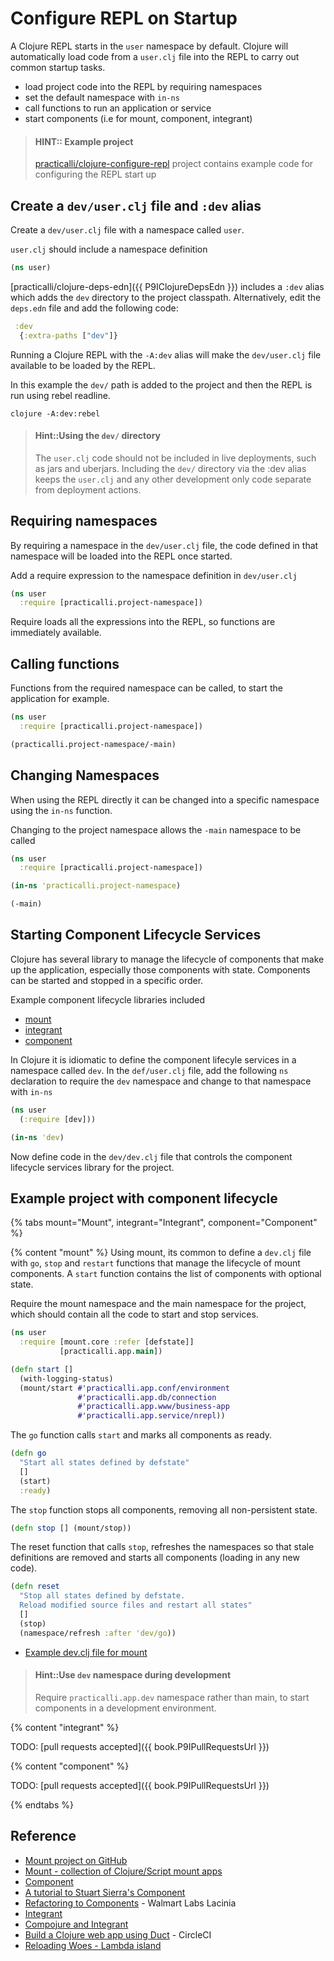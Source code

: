 # Configure REPL on Startup
A Clojure REPL starts in the `user` namespace by default.  Clojure will automatically load code from a `user.clj` file into the REPL to carry out common startup tasks.

* load project code into the REPL by requiring namespaces
* set the default namespace with `in-ns`
* call functions to run an application or service
* start components (i.e for mount, component, integrant)

> #### HINT:: Example project
> [practicalli/clojure-configure-repl](https://github.com/practicalli/clojure-configure-repl) project contains example code for configuring the REPL start up


## Create a `dev/user.clj` file and `:dev` alias
Create a `dev/user.clj` file with a namespace called `user`.

`user.clj` should include a namespace definition

```clojure
(ns user)
```

[practicalli/clojure-deps-edn]({{ P9IClojureDepsEdn }}) includes a `:dev` alias which adds the `dev` directory to the project classpath.
  Alternatively, edit the `deps.edn` file and add the following code:

```clojure
 :dev
  {:extra-paths ["dev"]}
```

Running a Clojure REPL with the `-A:dev` alias will make the `dev/user.clj` file available to be loaded by the REPL.

In this example the `dev/` path is added to the project and then the REPL is run using rebel readline.

```shell
clojure -A:dev:rebel
```

> #### Hint::Using the `dev/` directory
> The `user.clj` code should not be included in live deployments, such as jars and uberjars.  Including the `dev/` directory via the :dev alias keeps the `user.clj` and any other development only code separate from deployment actions.


## Requiring namespaces
By requiring a namespace in the `dev/user.clj` file, the code defined in that namespace will be loaded into the REPL once started.

Add a require expression to the namespace definition in `dev/user.clj`

```clojure
(ns user
  :require [practicalli.project-namespace])
```

Require loads all the expressions into the REPL, so functions are immediately available.


## Calling functions
Functions from the required namespace can be called, to start the application for example.

```clojure
(ns user
  :require [practicalli.project-namespace])

(practicalli.project-namespace/-main)
```

## Changing Namespaces
When using the REPL directly it can be changed into a specific namespace using the `in-ns` function.

Changing to the project namespace allows the `-main` namespace to be called
```clojure
(ns user
  :require [practicalli.project-namespace])

(in-ns 'practicalli.project-namespace)

(-main)
```


## Starting Component Lifecycle Services
Clojure has several library to manage the lifecycle of components that make up the application, especially those components with state. Components can be started and stopped in a specific order.

Example component lifecycle libraries included

* [mount](https://github.com/tolitius/mount)
* [integrant](https://github.com/weavejester/integrant)
* [component](https://github.com/stuartsierra/component)

In Clojure it is idiomatic to define the component lifecyle services in a namespace called `dev`.  In the `def/user.clj` file, add the following `ns` declaration to require the `dev` namespace and change to that namespace with `in-ns`

```clojure
(ns user
  (:require [dev]))

(in-ns 'dev)
```
Now define code in the `dev/dev.clj` file that controls the component lifecycle services library for the project.


## Example project with component lifecycle
{% tabs mount="Mount", integrant="Integrant", component="Component" %}

<!-- Mount example -->
{% content "mount" %}
Using mount, its common to define a `dev.clj` file with `go`, `stop` and `restart` functions that manage the lifecycle of mount components.  A `start` function contains the list of components with optional state.

Require the mount namespace and the main namespace for the project, which should contain all the code to start and stop services.

```clojure
(ns user
  :require [mount.core :refer [defstate]]
           [practicalli.app.main])
```



```clojure
(defn start []
  (with-logging-status)
  (mount/start #'practicalli.app.conf/environment
               #'practicalli.app.db/connection
               #'practicalli.app.www/business-app
               #'practicalli.app.service/nrepl))
```

The `go` function calls `start` and marks all components as ready.
```clojure
(defn go
  "Start all states defined by defstate"
  []
  (start)
  :ready)
```

The `stop` function stops all components, removing all non-persistent state.

```clojure
(defn stop [] (mount/stop))
```

The reset function that calls `stop`, refreshes the namespaces so that stale definitions are removed and starts all components (loading in any new code).
```clojure
(defn reset
  "Stop all states defined by defstate.
  Reload modified source files and restart all states"
  []
  (stop)
  (namespace/refresh :after 'dev/go))
```

* [Example dev.clj file for mount](https://github.com/tolitius/mount/blob/master/dev/clj/dev.clj)

> #### Hint::Use `dev` namespace during development
> Require `practicalli.app.dev` namespace rather than main, to start components in a development environment.


<!-- Integrant example -->
{% content "integrant" %}

TODO: [pull requests accepted]({{ book.P9IPullRequestsUrl }})

<!-- Component example -->
{% content "component" %}

TODO: [pull requests accepted]({{ book.P9IPullRequestsUrl }})


{% endtabs %}
<!-- End of Clojure editors -->


## Reference
* [Mount project on GitHub](https://github.com/tolitius/mount)
* [Mount - collection of Clojure/Script mount apps](https://github.com/tolitius/stater)
* [Component](https://github.com/stuartsierra/component)
* [A tutorial to Stuart Sierra's Component](https://cb.codes/a-tutorial-of-stuart-sierras-component-for-clojure/)
* [Refactoring to Components](https://lacinia.readthedocs.io/en/latest/tutorial/component.html) - Walmart Labs Lacinia
* [Integrant](https://github.com/weavejester/integrant)
* [Compojure and Integrant](https://the-frey.github.io/2017/12/14/compojure-and-integrant)
* [Build a Clojure web app using Duct](https://circleci.com/blog/build-a-clojure-web-app-using-duct/) - CircleCI
* [Reloading Woes - Lambda island](https://lambdaisland.com/blog/2018-02-09-reloading-woes)
